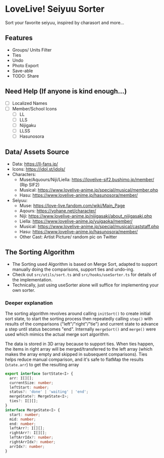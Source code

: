 # LoveLive! Seiyuu Sorter

Sort your favorite seiyuu, inspired by charasort and more...

## Features
- Groups/ Units Filter
- Ties
- Undo
- Photo Export
- Save-able
- TODO: Share

## Need Help (If anyone is kind enough...)
- [ ] Localized Names
- [ ] Member/School Icons
  - [ ] LL
  - [ ] LLS
  - [ ] Nijigaku
  - [ ] LLSS
  - [ ] Hasunosora

## Data/ Assets Source

- Data: https://ll-fans.jp/
- Icons: https://idol.st/idols/
- Characters: 
  - Muse/Aquours/Niji/Liella: https://lovelive-sif2.bushimo.jp/member/ (Rip SIF2)
  - Musical: https://www.lovelive-anime.jp/special/musical/member.php
  - Hasu: https://www.lovelive-anime.jp/hasunosora/member/
- Seiyuu:
  - Muse: https://love-live.fandom.com/wiki/Main_Page
  - Aqours: https://yohane.net/character/
  - Niji: https://www.lovelive-anime.jp/nijigasaki/about_nijigasaki.php
  - Liella: https://www.lovelive-anime.jp/yuigaoka/member/
  - Musical: https://www.lovelive-anime.jp/special/musical/caststaff.php
  - Hasu: https://www.lovelive-anime.jp/hasunosora/member/
  - Other Cast: Artist Picture/ random pic on Twitter

## The Sorting Algorithm

- The Sorting used Algorithm is based on Merge Sort, adapted to support manually doing the comparisons, support ties and undo-ing.  
- Check out `src/utils/sort.ts` and `src/hooks/useSorter.ts` for details of the implementation.
- Technically, just using useSorter alone will suffice for implementing your own sorter. 

### Deeper explanation

The sorting algorithm revolves around calling `initSort()` to create initial sort state, to start the sorting process then repeatedly calling `step()` with results of the comparisons ("left"/"right"/"tie") and current state to advance a step until status becomes "end". 
Internally `mergeSort()` and `merge()` were used which mimics the actual merge sort algorithm.

The data is stored in 3D array because to support ties. When ties happen, the items in right array will be merged/transferred to the left array (which makes the array empty and skipped in subsequent comparisons). Ties helps reduce manual comparison, and it's safe to flatMap the results (`state.arr`) to get the resulting array 


```ts
export interface SortState<I> {
  arr: I[][];
  currentSize: number;
  leftStart: number;
  status?: 'done' | 'waiting' | 'end';
  mergeState?: MergeState<I>;
  ties?: I[][];
}
interface MergeState<I> {
  start: number;
  mid: number;
  end: number;
  leftArr?: I[][];
  rightArr?: I[][];
  leftArrIdx?: number;
  rightArrIdx?: number;
  arrIdx?: number;
}
```
  